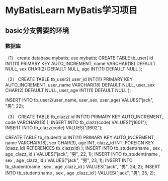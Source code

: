 # MyBatisLearn MyBatis学习项目

## basic分支需要的环境
### 数据库
（1）
create database mybatis;
use mybatis;
CREATE TABLE tb_user(
id INT(11)  PRIMARY KEY AUTO_INCREMENT,
name VARCHAR(18) DEFAULT NULL,
sex CHAR(2) DEFAULT NULL,
age INT(11) DEFAULT NULL
);

（2）
CREATE TABLE tb_user2(
user_id INT(11)  PRIMARY KEY AUTO_INCREMENT,
user_name VARCHAR(18) DEFAULT NULL,
user_sex CHAR(2) DEFAULT NULL,
user_age INT(11) DEFAULT NULL
);

INSERT INTO tb_user2(user_name, user_sex, user_age) VALUES("jack", "男", 22);

（3）
CREATE TABLE tb_clazz(
id INT(11)  PRIMARY KEY AUTO_INCREMENT,
code VARCHAR(18)
);
INSERT INTO tb_clazz(code) VALUES("j1601");
INSERT INTO tb_clazz(code) VALUES("j1602");

CREATE TABLE tb_student(
id INT(11)  PRIMARY KEY AUTO_INCREMENT,
name VARCHAR(18),
sex CHAR(3),
age INT,
clazz_id INT,
FOREIGN KEY (clazz_id) REFERENCES tb_clazz(id)
);
INSERT INTO tb_student(name , sex , age ,clazz_id ) VALUES("jack", "男", 22, 1);
INSERT INTO tb_student(name , sex , age ,clazz_id ) VALUES("jack", "男", 23, 1);
INSERT INTO tb_student(name , sex , age ,clazz_id ) VALUES("jack", "男", 24, 2);
INSERT INTO tb_student(name , sex , age ,clazz_id ) VALUES("jack", "男", 25, 2);



